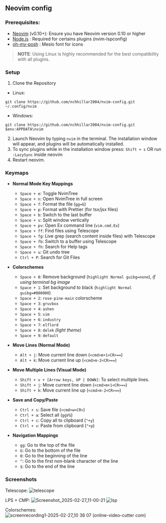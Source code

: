 ## Neovim config

### Prerequisites:
- [Neovim](https://neovim.io/) (v0.10+): Ensure you have Neovim version 0.10 or higher
- [Node.js](https://nodejs.org/en) : Required for certains plugins (nvim-lspconfig)
- [oh-my-posh](https://ohmyposh.dev/) : Meslo font for icons

> **NOTE**: Using Linux is highly recommended for the best compatibility with all plugins.

### Setup

1. Clone the Repository

  - Linux:
```
git clone https://github.com/nchhillar2004/nvim-config.git ~/.config/nvim
```

  - Windows:
```
git clone https://github.com/nchhillar2004/nvim-config.git $env:APPDATA\nvim
```

2. Launch Neovim by typing `nvim` in the terminal. The installation window will appear, and plugins will be automatically installed.
3. To sync plugins while in the installation window press: `Shift + s` OR run `:LazySync` inside neovim
4. Restart neovim.

### Keymaps

- **Normal Mode Key Mappings**
  - `Space + e`: Toggle NvimTree
  - `Space + n`: Open NvimTree in full screen
  - `Space + f`: Format the file (`gg=G`)
  - `Space + p`: Format with Prettier (for tsx/jsx files)
  - `Space + b`: Switch to the last buffer
  - `Space + s`: Split window vertically
  - `Space + pv`: Open Ex command line (`vim.cmd.Ex`)
  - `Space + ff`: Find files using Telescope
  - `Space + fg`: Live grep (search content inside files) with Telescope
  - `Space + fb`: Switch to a buffer using Telescope
  - `Space + fh`: Search for Help tags
  - `Space + u`: Git undo tree
  - `Ctrl + P`: Search for Git Files

- **Colorschemes**
  - `Space + 0`: Remove background (`highlight Normal guibg=none`), *if using terminal bg image*
  - `Space + 1`: Set background to black (`highlight Normal guibg=#000000`)
  - `Space + 2`: `rose-pine-main` colorscheme
  - `Space + 3`: `gruvbox`
  - `Space + 4`: `ashen`
  - `Space + 5`: `vim`
  - `Space + 6`: `industry`
  - `Space + 7`: `elflord`
  - `Space + 8`: `delek` *(light theme)*
  - `Space + 9`: `default`

- **Move Lines (Normal Mode)**
  - `Alt + j`: Move current line down (`<cmd>m+1<CR>==`)
  - `Alt + k`: Move current line up (`<cmd>m-2<CR>==`)

- **Move Multiple Lines (Visual Mode)**
  - `Shift + v + [Arrow keys, UP | DOWN]`: To select multiple lines.
  - `Shift + j`: Move current line down (`<cmd>m+1<CR>==`)
  - `Shift + k`: Move current line up (`<cmd>m-2<CR>==`)

- **Save and Copy/Paste**
  - `Ctrl + s`: Save file (`<cmd>w<CR>`)
  - `Ctrl + a`: Select all (`ggVG`)
  - `Ctrl + c`: Copy all to clipboard (`"+y`)
  - `Ctrl + v`: Paste from clipboard (`"+p`)

- **Navigation Mappings**
  - `gg`: Go to the top of the file
  - `G`: Go to the bottom of the file
  - `0`: Go to the beginning of the line
  - `^`: Go to the first non-blank character of the line
  - `$`: Go to the end of the line

### Screenshots
Telescope:
![telescope](https://github.com/user-attachments/assets/762bac90-51f5-48bd-8c63-c1a0ba0d77b8)

LPS + CMP:
![Screenshot_2025-02-27_11-00-21](https://github.com/user-attachments/assets/291b81f2-1528-4500-be9b-a6914ff04268)
![lsp](https://github.com/user-attachments/assets/d05db10b-4bef-495a-a81f-3d2aeed60313)

Colorschemes:
![screenrecording1-2025-02-27_10 38 07 (online-video-cutter com)](https://github.com/user-attachments/assets/0b37fc0f-6b15-4478-9455-501cbe88fcba)
